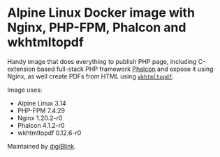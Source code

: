# Alpine Linux Docker image with Nginx, PHP-FPM, Phalcon and wkhtmltopdf

Handy image that does everything to publish PHP page, including C-extension based full-stack PHP framework [Phalcon](https://phalcon.io/en-us) and expose it using Nginx, as well create PDFs from HTML using [`wkhtmltopdf`](https://wkhtmltopdf.org).

Image uses:
- Alpine Linux 3.14
- PHP-FPM 7.4.29
- Nginx 1.20.2-r0
- Phalcon 4.1.2-r0
- wkhtmltopdf 0.12.6-r0

Maintained by [digiBlink](https://digiblink.eu/).
